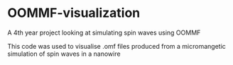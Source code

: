 # OOMMF-visualization
A 4th year project looking at simulating spin waves using OOMMF

This code was used to visualise .omf files produced from a micromangetic simulation of spin waves in a nanowire
